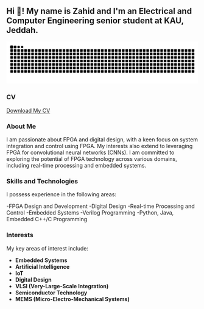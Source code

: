 <h2 align="left">Hi 👋! My name is Zahid and I'm an Electrical and Computer Engineering senior student at KAU, Jeddah.</h2>

<picture>
  <source media="(prefers-color-scheme: dark)" srcset="https://raw.githubusercontent.com/zahidaof/zahidaof/output/github-snake-dark.svg" />
  <source media="(prefers-color-scheme: light)" srcset="https://raw.githubusercontent.com/zahidaof/zahidaof/output/github-snake.svg" />
  <img alt="github-snake" src="https://raw.githubusercontent.com/zahidaof/zahidaof/output/github-snake.svg" />
</picture>

### CV
[Download My CV](https://github.com/zahidaof/zahidaof/blob/main/cv%20zahid%20alfahmi.pdf)


### About Me

I am passionate about FPGA and digital design, with a keen focus on system integration and control using FPGA. My interests also extend to leveraging FPGA for convolutional neural networks (CNNs). I am committed to exploring the potential of FPGA technology across various domains, including real-time processing and embedded systems.

### Skills and Technologies

I possess experience in the following areas:

-FPGA Design and Development
-Digital Design
-Real-time Processing and Control
-Embedded Systems 
-Verilog Programming
-Python, Java, Embedded C++/C Programming

### Interests

My key areas of interest include:

- **Embedded Systems**
- **Artificial Intelligence**
- **IoT**
- **Digital Design**
- **VLSI (Very-Large-Scale Integration)**
- **Semiconductor Technology**
- **MEMS (Micro-Electro-Mechanical Systems)**













